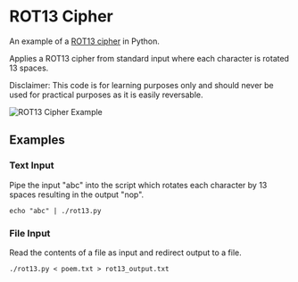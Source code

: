 # ROT13 Cipher
An example of a [ROT13 cipher](https://en.wikipedia.org/wiki/ROT13) in Python. 

Applies a ROT13 cipher from standard input where each character is rotated 13 spaces. 

Disclaimer: This code is for learning purposes only and should never be used for practical purposes as it is easily reversable.

![ROT13 Cipher Example](/../screenshots/screenshots/example.png?raw=true)

## Examples

### Text Input
Pipe the input "abc" into the script which rotates each character by 13 spaces resulting in the output "nop". 
```
echo "abc" | ./rot13.py
```

### File Input
Read the contents of a file as input and redirect output to a file. 
```
./rot13.py < poem.txt > rot13_output.txt
```

